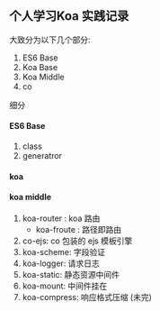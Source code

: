 
## 个人学习Koa 实践记录 ##

大致分为以下几个部分:

1. ES6 Base
2. Koa Base
3. Koa Middle
4. co

细分
####  ES6 Base ####

1. class
2. generatror

#### koa ####

#### koa middle ####

1. koa-router : koa 路由
    - koa-froute : 路径即路由
2. co-ejs: co 包装的 ejs 模板引擎
3. koa-scheme: 字段验证
4. koa-logger: 请求日志
4. koa-static: 静态资源中间件
5. koa-mount: 中间件挂在
6. koa-compress: 响应格式压缩 (未完)
